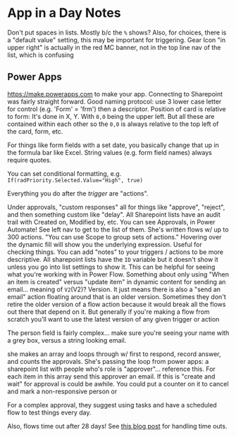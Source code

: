 # App in a Day Notes

Don't put spaces in lists. Mostly b/c the `%` shows?
Also, for choices, there is a "default value" setting, this may be important for triggering.
Gear Icon "in upper right" is actually in the red MC banner, not in the top line nav of the list, which is confusing

## Power Apps
https://make.powerapps.com to make your app.
Connecting to Sharepoint was fairly straight forward.
Good naming protocol: use 3 lower case letter for control (e.g. 'Form' = 'frm') then a descriptor.
Position of card is relative to form: It's done in X, Y. With `0,0` being the upper left. But all these are contained within each other so the `0,0` is always relative to the top left of the card, form, etc.

For things like form fields with a set date, you basically change that up in the formula bar like Excel. String values (e.g. form field names) always require quotes.

You can set conditional formatting, e.g. `If(radPriority.Selected.Value="High", true)`

Everything you do after the _trigger_ are "actions".

Under approvals, "custom responses" all for things like "approve", "reject", and then something custom like "delay".
All Sharepoint lists have an audit trail with Created on, Modified by, etc.
You can see Approvals, in Power Automate! See left nav to get to the list of them.
She's written flows w/ up to 300 actions. "You can use Scope to group sets of actions."
Hovering over the dynamic fill will show you the underlying expression. Useful for checking things.
You can add "notes" to your triggers / actions to be more descriptive.
All sharepoint lists have the `ID` variable but it doesn't show it unless you go into list settings to show it. This can be helpful for seeing what you're working with in Power Flow.
Something about only using "When an item is created" versus "update item" in dynamic content for sending an email...
meaning of `V2`(V2)? Version. It just means there is also a "send an email" action floating around that is an older version. Sometimes they don't retire the older version of a flow action because it would break all the flows out there that depend on it. But generally if you're making a flow from scratch you'll want to use the latest version of any given trigger or action

The person field is fairly complex... make sure you're seeing your name with a grey box, versus a string looking email.

she makes an array and loops through w/ first to respond, record answer, and counts the approvals. She's passing the loop from power apps: a sharepoint list with people who's role is "approver"... reference this. For each item in this array send this approver an email. If this is "create and wait" for approval is could be awhile. You could put a counter on it to cancel and mark a non-responsive person or

For a complex approval, they suggest using tasks and have a scheduled flow to test things every day.

Also, flows time out after 28 days! See [this blog post](https://www.c-sharpcorner.com/blogs/how-to-increase-powerautomate-timeout-more-than-30-days#:~:text=As%20we%20know%20flow%20instance,29%20days%20we%20will%20take) for handling time outs. 
